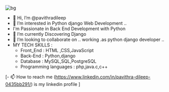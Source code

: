 ![bg](https://github.com/pavithradileep/pavithradileep/assets/137876673/0bf8fef9-3b92-4df5-a66c-195b2e435298)

- 👋 Hi, I’m @pavithradileep
- 👀 I’m interested in  Python django Web Development ..
-  I'm Passionate in Back End Development with Python 
- 🌱 I’m currently  Discovering Django 
-  💞️ I’m looking to collaborate on .. working .as python django  developer ..
- MY TECH  SKILLS :
   - Front_End : HTML ,CSS,JavaScript 
   - Back-End : Python,django
   - Database :  MySQL,SQL,PostgreSQL
   - Programming languages : php,java.c,c++

 [- 📫 How to reach me
         (https://www.linkedin.com/in/pavithra-dileep-0435bb291/)
              is my linkedin profile ]

